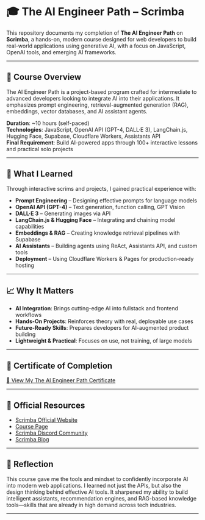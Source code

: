 # **🎓 The AI Engineer Path – Scrimba**

This repository documents my completion of **The AI Engineer Path** on **Scrimba**, a hands-on, modern course designed for web developers to build real-world applications using generative AI, with a focus on JavaScript, OpenAI tools, and emerging AI frameworks.

---

## 🧠 Course Overview

The AI Engineer Path is a project-based program crafted for intermediate to advanced developers looking to integrate AI into their applications. It emphasizes prompt engineering, retrieval-augmented generation (RAG), embeddings, vector databases, and AI assistant agents.

**Duration**: ~10 hours (self-paced)  
**Technologies**: JavaScript, OpenAI API (GPT-4, DALL·E 3), LangChain.js, Hugging Face, Supabase, Cloudflare Workers, Assistants API  
**Final Requirement**: Build AI-powered apps through 100+ interactive lessons and practical solo projects

---

## 🎯 What I Learned

Through interactive scrims and projects, I gained practical experience with:

- **Prompt Engineering** – Designing effective prompts for language models  
- **OpenAI API (GPT-4)** – Text generation, function calling, GPT Vision  
- **DALL·E 3** – Generating images via API  
- **LangChain.js & Hugging Face** – Integrating and chaining model capabilities  
- **Embeddings & RAG** – Creating knowledge retrieval pipelines with Supabase  
- **AI Assistants** – Building agents using ReAct, Assistants API, and custom tools  
- **Deployment** – Using Cloudflare Workers & Pages for production-ready hosting

---

## 📈 Why It Matters

- **AI Integration**: Brings cutting-edge AI into fullstack and frontend workflows  
- **Hands-On Projects**: Reinforces theory with real, deployable use cases  
- **Future-Ready Skills**: Prepares developers for AI-augmented product building  
- **Lightweight & Practical**: Focuses on use, not training, of large models

---

## 📜 Certificate of Completion

[🔗 View My The AI Engineer Path Certificate](the-ai-engineer-path-certificate.pdf)

---

## 🔗 Official Resources

- [Scrimba Official Website](https://scrimba.com)  
- [Course Page](https://scrimba.com/ai-engineer-path)  
- [Scrimba Discord Community](https://scrimba.com/discord)  
- [Scrimba Blog](https://scrimba.com/articles)

---

## 🏁 Reflection

This course gave me the tools and mindset to confidently incorporate AI into modern web applications. I learned not just the APIs, but also the design thinking behind effective AI tools. It sharpened my ability to build intelligent assistants, recommendation engines, and RAG-based knowledge tools—skills that are already in high demand across tech industries.

---